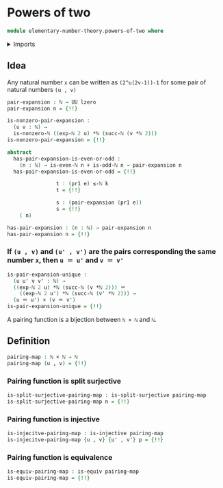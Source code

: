 # Powers of two

```agda
module elementary-number-theory.powers-of-two where
```

<details><summary>Imports</summary>

```agda
open import elementary-number-theory.addition-natural-numbers
open import elementary-number-theory.divisibility-natural-numbers
open import elementary-number-theory.exponentiation-natural-numbers
open import elementary-number-theory.inequality-natural-numbers
open import elementary-number-theory.multiplication-natural-numbers
open import elementary-number-theory.natural-numbers
open import elementary-number-theory.parity-natural-numbers
open import elementary-number-theory.strong-induction-natural-numbers

open import foundation.action-on-identifications-functions
open import foundation.dependent-pair-types
open import foundation.equality-cartesian-product-types
open import foundation.function-types
open import foundation.split-surjective-maps
open import foundation.transport-along-identifications
open import foundation.universe-levels

open import foundation-core.cartesian-product-types
open import foundation-core.coproduct-types
open import foundation-core.empty-types
open import foundation-core.equivalences
open import foundation-core.identity-types
open import foundation-core.injective-maps
```

</details>

## Idea

Any natural number `x` can be written as `(2^u(2v-1))-1` for some pair of
natural numbers `(u , v)`

```agda
pair-expansion : ℕ → UU lzero
pair-expansion n = {!!}

is-nonzero-pair-expansion :
  (u v : ℕ) →
  is-nonzero-ℕ ((exp-ℕ 2 u) *ℕ (succ-ℕ (v *ℕ 2)))
is-nonzero-pair-expansion = {!!}

abstract
  has-pair-expansion-is-even-or-odd :
    (n : ℕ) → is-even-ℕ n + is-odd-ℕ n → pair-expansion n
  has-pair-expansion-is-even-or-odd = {!!}

                t : (pr1 e) ≤-ℕ k
                t = {!!}

                s : (pair-expansion (pr1 e))
                s = {!!}
    ( n)

has-pair-expansion : (n : ℕ) → pair-expansion n
has-pair-expansion n = {!!}
```

### If `(u , v)` and `(u' , v')` are the pairs corresponding the same number `x`, then `u ＝ u'` and `v ＝ v'`

```agda
is-pair-expansion-unique :
  (u u' v v' : ℕ) →
  ((exp-ℕ 2 u) *ℕ (succ-ℕ (v *ℕ 2))) ＝
    ((exp-ℕ 2 u') *ℕ (succ-ℕ (v' *ℕ 2))) →
  (u ＝ u') × (v ＝ v')
is-pair-expansion-unique = {!!}
```

A pairing function is a bijection between `ℕ × ℕ` and `ℕ`.

## Definition

```agda
pairing-map : ℕ × ℕ → ℕ
pairing-map (u , v) = {!!}
```

### Pairing function is split surjective

```agda
is-split-surjective-pairing-map : is-split-surjective pairing-map
is-split-surjective-pairing-map n = {!!}
```

### Pairing function is injective

```agda
is-injecitve-pairing-map : is-injective pairing-map
is-injecitve-pairing-map {u , v} {u' , v'} p = {!!}
```

### Pairing function is equivalence

```agda
is-equiv-pairing-map : is-equiv pairing-map
is-equiv-pairing-map = {!!}
```
